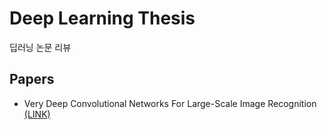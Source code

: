 # Deep Learning Thesis
딥러닝 논문 리뷰   
   
   
## Papers
* Very Deep Convolutional Networks For Large-Scale Image Recognition [(LINK)](https://arxiv.org/pdf/1409.1556.pdf)
